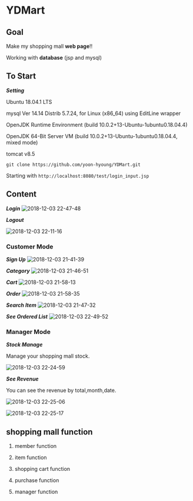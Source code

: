 # YDMart 

## Goal

Make my shopping mall **web page**!!

Working with **database** (jsp and mysql)

## To Start

***Setting***

Ubuntu 18.04.1 LTS

mysql  Ver 14.14 Distrib 5.7.24, for Linux (x86_64) using  EditLine wrapper

OpenJDK Runtime Environment (build 10.0.2+13-Ubuntu-1ubuntu0.18.04.4)

OpenJDK 64-Bit Server VM (build 10.0.2+13-Ubuntu-1ubuntu0.18.04.4, mixed mode)

tomcat v8.5

```git clone https://github.com/yoon-hyoung/YDMart.git```

Starting with ```http://localhost:8080/test/login_input.jsp```

## Content
***Login***
![2018-12-03 22-47-48](https://user-images.githubusercontent.com/30612084/49377427-80c90400-f74d-11e8-9858-dc354a8cd57b.png)

***Logout***

![2018-12-03 22-11-16](https://user-images.githubusercontent.com/30612084/49377482-a48c4a00-f74d-11e8-9d28-7c65d4503446.png)

### Customer Mode
***Sign Up***
![2018-12-03 21-41-39](https://user-images.githubusercontent.com/30612084/49376839-ecaa6d00-f74b-11e8-8700-ef8281266fb9.png)

***Category***
![2018-12-03 21-46-51](https://user-images.githubusercontent.com/30612084/49376917-1b284800-f74c-11e8-9a7a-ccde68609965.png)

***Cart***
![2018-12-03 21-58-13](https://user-images.githubusercontent.com/30612084/49376963-32ffcc00-f74c-11e8-880b-65980f90a723.png)

***Order***
![2018-12-03 21-58-35](https://user-images.githubusercontent.com/30612084/49376977-385d1680-f74c-11e8-9dd9-0019098ada08.png)

***Search Item***
![2018-12-03 21-47-32](https://user-images.githubusercontent.com/30612084/49376925-1fecfc00-f74c-11e8-9c83-6aa664354b0c.png)

***See Ordered List***
![2018-12-03 22-49-52](https://user-images.githubusercontent.com/30612084/49377531-c5549f80-f74d-11e8-800e-11e16bd194fa.png)

### Manager Mode
***Stock Manage***

Manage your shopping mall stock.

![2018-12-03 22-24-59](https://user-images.githubusercontent.com/30612084/49377775-62173d00-f74e-11e8-934e-1d8edaeaca01.png)


***See Revenue***

You can see the revenue by total,month,date.

![2018-12-03 22-25-06](https://user-images.githubusercontent.com/30612084/49377789-693e4b00-f74e-11e8-8abc-4a839992e33a.png)

![2018-12-03 22-25-17](https://user-images.githubusercontent.com/30612084/49377794-6b080e80-f74e-11e8-805d-25adf4c45410.png)


## shopping mall function

1. member function

2. item function

3. shopping cart function

4. purchase function

5. manager function


